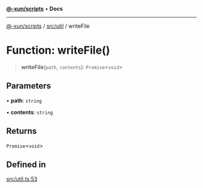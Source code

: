 [**@-xun/scripts**](../../../README.md) • **Docs**

***

[@-xun/scripts](../../../README.md) / [src/util](../README.md) / writeFile

# Function: writeFile()

> **writeFile**(`path`, `contents`): `Promise`\<`void`\>

## Parameters

• **path**: `string`

• **contents**: `string`

## Returns

`Promise`\<`void`\>

## Defined in

[src/util.ts:53](https://github.com/Xunnamius/xscripts/blob/4fd96d6123f1ac889c89848efd750e2454f43e43/src/util.ts#L53)
